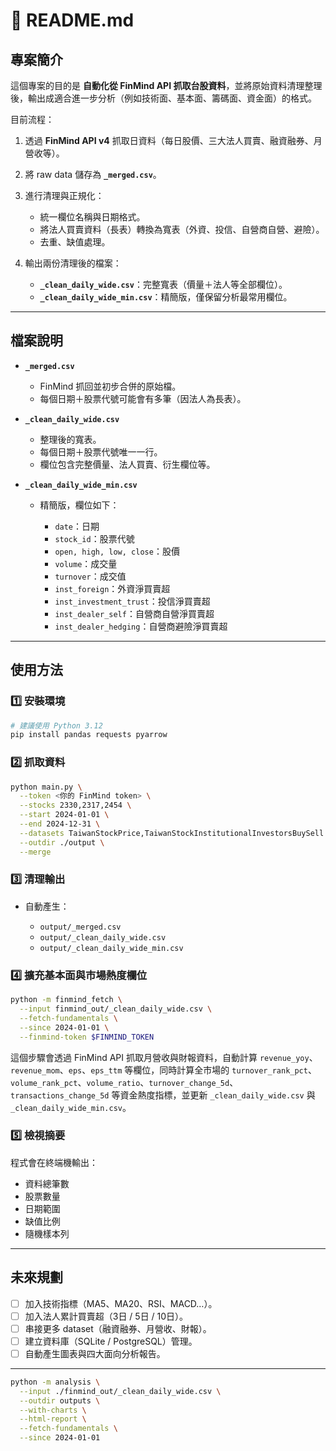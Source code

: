

# 📖 README.md

## 專案簡介

這個專案的目的是 **自動化從 FinMind API 抓取台股資料**，並將原始資料清理整理後，輸出成適合進一步分析（例如技術面、基本面、籌碼面、資金面）的格式。

目前流程：

1. 透過 **FinMind API v4** 抓取日資料（每日股價、三大法人買賣、融資融券、月營收等）。
2. 將 raw data 儲存為 **`_merged.csv`**。
3. 進行清理與正規化：

   * 統一欄位名稱與日期格式。
   * 將法人買賣資料（長表）轉換為寬表（外資、投信、自營商自營、避險）。
   * 去重、缺值處理。
4. 輸出兩份清理後的檔案：

   * **`_clean_daily_wide.csv`**：完整寬表（價量＋法人等全部欄位）。
   * **`_clean_daily_wide_min.csv`**：精簡版，僅保留分析最常用欄位。

---

## 檔案說明

* **`_merged.csv`**

  * FinMind 抓回並初步合併的原始檔。
  * 每個日期＋股票代號可能會有多筆（因法人為長表）。

* **`_clean_daily_wide.csv`**

  * 整理後的寬表。
  * 每個日期＋股票代號唯一一行。
  * 欄位包含完整價量、法人買賣、衍生欄位等。

* **`_clean_daily_wide_min.csv`**

  * 精簡版，欄位如下：

    * `date`：日期
    * `stock_id`：股票代號
    * `open, high, low, close`：股價
    * `volume`：成交量
    * `turnover`：成交值
    * `inst_foreign`：外資淨買賣超
    * `inst_investment_trust`：投信淨買賣超
    * `inst_dealer_self`：自營商自營淨買賣超
    * `inst_dealer_hedging`：自營商避險淨買賣超

---

## 使用方法

### 1️⃣ 安裝環境

```bash
# 建議使用 Python 3.12
pip install pandas requests pyarrow
```

### 2️⃣ 抓取資料

```bash
python main.py \
  --token <你的 FinMind token> \
  --stocks 2330,2317,2454 \
  --start 2024-01-01 \
  --end 2024-12-31 \
  --datasets TaiwanStockPrice,TaiwanStockInstitutionalInvestorsBuySell \
  --outdir ./output \
  --merge
```

### 3️⃣ 清理輸出

* 自動產生：

  * `output/_merged.csv`
  * `output/_clean_daily_wide.csv`
  * `output/_clean_daily_wide_min.csv`

### 4️⃣ 擴充基本面與市場熱度欄位

```bash
python -m finmind_fetch \
  --input finmind_out/_clean_daily_wide.csv \
  --fetch-fundamentals \
  --since 2024-01-01 \
  --finmind-token $FINMIND_TOKEN
```

這個步驟會透過 FinMind API 抓取月營收與財報資料，自動計算
`revenue_yoy`、`revenue_mom`、`eps`、`eps_ttm` 等欄位，同時計算全市場的
`turnover_rank_pct`、`volume_rank_pct`、`volume_ratio`、`turnover_change_5d`、
`transactions_change_5d` 等資金熱度指標，並更新 `_clean_daily_wide.csv`
與 `_clean_daily_wide_min.csv`。

### 5️⃣ 檢視摘要

程式會在終端機輸出：

* 資料總筆數
* 股票數量
* 日期範圍
* 缺值比例
* 隨機樣本列

---

## 未來規劃

* [ ] 加入技術指標（MA5、MA20、RSI、MACD…）。
* [ ] 加入法人累計買賣超（3日 / 5日 / 10日）。
* [ ] 串接更多 dataset（融資融券、月營收、財報）。
* [ ] 建立資料庫（SQLite / PostgreSQL）管理。
* [ ] 自動產生圖表與四大面向分析報告。

---

```bash
python -m analysis \
  --input ./finmind_out/_clean_daily_wide.csv \
  --outdir outputs \
  --with-charts \
  --html-report \
  --fetch-fundamentals \
  --since 2024-01-01
```

